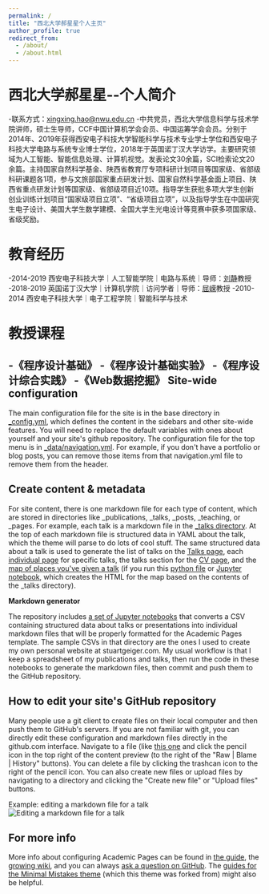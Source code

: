 ```yaml
---
permalink: /
title: "西北大学郝星星个人主页"
author_profile: true
redirect_from: 
  - /about/
  - /about.html
---
```

西北大学郝星星--个人简介
====
-联系方式：xingxing.hao@nwu.edu.cn
-中共党员，西北大学信息科学与技术学院讲师，硕士生导师，CCF中国计算机学会会员、中国运筹学会会员。分别于2014年、2019年获得西安电子科技大学智能科学与技术专业学士学位和西安电子科技大学电路与系统专业博士学位，2018年于英国诺丁汉大学访学。主要研究领域为人工智能、智能信息处理、计算机视觉。发表论文30余篇，SCI检索论文20余篇。主持国家自然科学基金、陕西省教育厅专项科研计划项目等国家级、省部级科研课题各1项，参与文旅部国家重点研发计划、国家自然科学基金面上项目、陕西省重点研发计划等国家级、省部级项目近10项。指导学生获批多项大学生创新创业训练计划项目“国家级项目立项”、“省级项目立项”，以及指导学生在中国研究生电子设计、美国大学生数学建模、全国大学生光电设计等竞赛中获多项国家级、省级奖励。

教育经历
======
-2014-2019 西安电子科技大学｜人工智能学院｜电路与系统｜导师：[刘静](https://web.xidian.edu.cn/liujing/)教授 
-2018-2019 英国诺丁汉大学｜计算机学院｜访问学者｜导师：[屈嵘](https://people.cs.nott.ac.uk/pszrq/)教授
-2010-2014 西安电子科技大学｜电子工程学院｜智能科学与技术

教授课程
======
-《程序设计基础》
-《程序设计基础实验》
-《程序设计综合实践》
-《Web数据挖掘》
Site-wide configuration
------
The main configuration file for the site is in the base directory in [_config.yml](https://github.com/academicpages/academicpages.github.io/blob/master/_config.yml), which defines the content in the sidebars and other site-wide features. You will need to replace the default variables with ones about yourself and your site's github repository. The configuration file for the top menu is in [_data/navigation.yml](https://github.com/academicpages/academicpages.github.io/blob/master/_data/navigation.yml). For example, if you don't have a portfolio or blog posts, you can remove those items from that navigation.yml file to remove them from the header. 

Create content & metadata
------
For site content, there is one markdown file for each type of content, which are stored in directories like _publications, _talks, _posts, _teaching, or _pages. For example, each talk is a markdown file in the [_talks directory](https://github.com/academicpages/academicpages.github.io/tree/master/_talks). At the top of each markdown file is structured data in YAML about the talk, which the theme will parse to do lots of cool stuff. The same structured data about a talk is used to generate the list of talks on the [Talks page](https://academicpages.github.io/talks), each [individual page](https://academicpages.github.io/talks/2012-03-01-talk-1) for specific talks, the talks section for the [CV page](https://academicpages.github.io/cv), and the [map of places you've given a talk](https://academicpages.github.io/talkmap.html) (if you run this [python file](https://github.com/academicpages/academicpages.github.io/blob/master/talkmap.py) or [Jupyter notebook](https://github.com/academicpages/academicpages.github.io/blob/master/talkmap.ipynb), which creates the HTML for the map based on the contents of the _talks directory).

**Markdown generator**

The repository includes [a set of Jupyter notebooks](https://github.com/academicpages/academicpages.github.io/tree/master/markdown_generator
) that converts a CSV containing structured data about talks or presentations into individual markdown files that will be properly formatted for the Academic Pages template. The sample CSVs in that directory are the ones I used to create my own personal website at stuartgeiger.com. My usual workflow is that I keep a spreadsheet of my publications and talks, then run the code in these notebooks to generate the markdown files, then commit and push them to the GitHub repository.

How to edit your site's GitHub repository
------
Many people use a git client to create files on their local computer and then push them to GitHub's servers. If you are not familiar with git, you can directly edit these configuration and markdown files directly in the github.com interface. Navigate to a file (like [this one](https://github.com/academicpages/academicpages.github.io/blob/master/_talks/2012-03-01-talk-1.md) and click the pencil icon in the top right of the content preview (to the right of the "Raw | Blame | History" buttons). You can delete a file by clicking the trashcan icon to the right of the pencil icon. You can also create new files or upload files by navigating to a directory and clicking the "Create new file" or "Upload files" buttons. 

Example: editing a markdown file for a talk
![Editing a markdown file for a talk](/images/editing-talk.png)

For more info
------
More info about configuring Academic Pages can be found in [the guide](https://academicpages.github.io/markdown/), the [growing wiki](https://github.com/academicpages/academicpages.github.io/wiki), and you can always [ask a question on GitHub](https://github.com/academicpages/academicpages.github.io/discussions). The [guides for the Minimal Mistakes theme](https://mmistakes.github.io/minimal-mistakes/docs/configuration/) (which this theme was forked from) might also be helpful.
